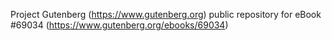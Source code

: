 Project Gutenberg (https://www.gutenberg.org) public repository for
eBook #69034 (https://www.gutenberg.org/ebooks/69034)
